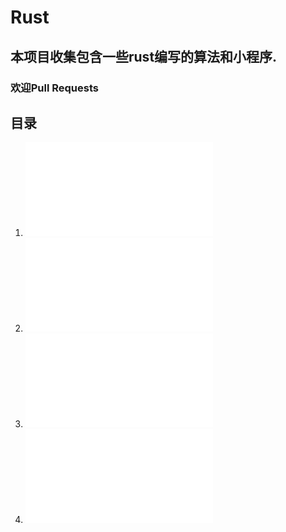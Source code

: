 # Rust
## 本项目收集包含一些rust编写的算法和小程序.
### 欢迎Pull Requests

## 目录

1.  ![插入排序](./insert_insort.rs)
2.  ![线性查找](./linearity_find.rs)
3.  ![选择排序](./select_insort.rs)
4.  ![分治排序](./merge_insort.rs)
